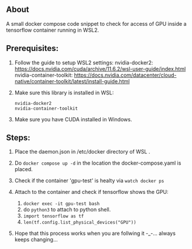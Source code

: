 ## About
A small docker compose code snippet to check for access of GPU inside a tensorflow container running in WSL2.

## Prerequisites:

1. Follow the guide to setup WSL2 settings:
nvidia-docker2: https://docs.nvidia.com/cuda/archive/11.6.2/wsl-user-guide/index.html
nvidia-container-toolkit: https://docs.nvidia.com/datacenter/cloud-native/container-toolkit/latest/install-guide.html

3. Make sure this library is installed in WSL:
   ```
   nvidia-docker2
   nvidia-container-toolkit
   ```
4. Make sure you have CUDA installed in Windows.

## Steps:

1. Place the daemon.json in /etc/docker directory of WSL .

2. Do ``` docker compose up -d ``` in the location the docker-compose.yaml is placed.

3. Check if the container 'gpu-test' is healty via ``` watch docker ps ```

4. Attach to the container and check if tensorflow shows the GPU:
     1. ``` docker exec -it gpu-test bash ```
     2. do ``` python3 ``` to attach to python shell.
     3. ``` import tensorflow as tf ```
     4. ``` len(tf.config.list_physical_devices("GPU")) ```

5. Hope that this process works when you are follwing it -_-... always keeps changing...
